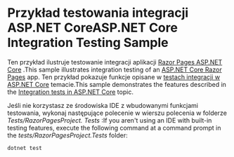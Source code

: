 # <a name="aspnet-core-integration-testing-sample"></a><span data-ttu-id="ade49-101">Przykład testowania integracji ASP.NET Core</span><span class="sxs-lookup"><span data-stu-id="ade49-101">ASP.NET Core Integration Testing Sample</span></span>

<span data-ttu-id="ade49-102">Ten przykład ilustruje testowanie integracji aplikacji [Razor Pages ASP.NET Core](https://docs.microsoft.com/aspnet/core/mvc/razor-pages) .</span><span class="sxs-lookup"><span data-stu-id="ade49-102">This sample illustrates integration testing of an [ASP.NET Core Razor Pages](https://docs.microsoft.com/aspnet/core/mvc/razor-pages) app.</span></span> <span data-ttu-id="ade49-103">Ten przykład pokazuje funkcje opisane w [testach integracji w ASP.NET Core](https://docs.microsoft.com/aspnet/core/test/integration-tests) temacie.</span><span class="sxs-lookup"><span data-stu-id="ade49-103">This sample demonstrates the features described in the [Integration tests in ASP.NET Core](https://docs.microsoft.com/aspnet/core/test/integration-tests) topic.</span></span>

<span data-ttu-id="ade49-104">Jeśli nie korzystasz ze środowiska IDE z wbudowanymi funkcjami testowania, wykonaj następujące polecenie w wierszu polecenia w folderze *Tests/RazorPagesProject. Tests* :</span><span class="sxs-lookup"><span data-stu-id="ade49-104">If you aren't using an IDE with built-in testing features, execute the following command at a command prompt in the *tests/RazorPagesProject.Tests* folder:</span></span>

```dotnetcli
dotnet test
```
